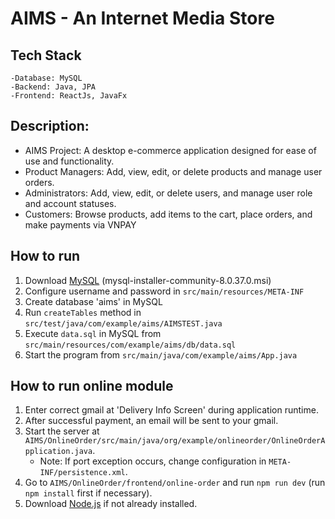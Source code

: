 # AIMS - An Internet Media Store

## Tech Stack
	-Database: MySQL
	-Backend: Java, JPA
	-Frontend: ReactJs, JavaFx
## Description:
- AIMS Project: A desktop e-commerce application designed for ease of use and functionality.
- Product Managers: Add, view, edit, or delete products and manage user orders.
- Administrators: Add, view, edit, or delete users, and manage user role and account statuses.
- Customers: Browse products, add items to the cart, place orders, and make payments via VNPAY
## How to run

1. Download [MySQL](https://dev.mysql.com/downloads/installer/) (mysql-installer-community-8.0.37.0.msi)
2. Configure username and password in `src/main/resources/META-INF`
3. Create database 'aims' in MySQL
4. Run `createTables` method in `src/test/java/com/example/aims/AIMSTEST.java`
5. Execute `data.sql` in MySQL from `src/main/resources/com/example/aims/db/data.sql`
6. Start the program from `src/main/java/com/example/aims/App.java`

## How to run online module

1. Enter correct gmail at 'Delivery Info Screen' during application runtime.
2. After successful payment, an email will be sent to your gmail.
3. Start the server at `AIMS/OnlineOrder/src/main/java/org/example/onlineorder/OnlineOrderApplication.java`.
    - Note: If port exception occurs, change configuration in `META-INF/persistence.xml`.
4. Go to `AIMS/OnlineOrder/frontend/online-order` and run `npm run dev` (run `npm install` first if necessary).
5. Download [Node.js](https://nodejs.org/dist/v20.11.1/node-v20.11.1-x64.msi) if not already installed.
